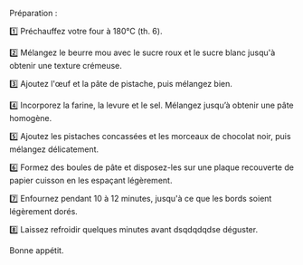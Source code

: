 Préparation :

1️⃣ Préchauffez votre four à 180°C (th. 6).

2️⃣ Mélangez le beurre mou avec le sucre roux et le sucre blanc jusqu'à obtenir une texture crémeuse.

3️⃣ Ajoutez l'œuf et la pâte de pistache, puis mélangez bien.

4️⃣ Incorporez la farine, la levure et le sel. Mélangez jusqu’à obtenir une pâte homogène.

5️⃣ Ajoutez les pistaches concassées et les morceaux de chocolat noir, puis mélangez délicatement.

6️⃣ Formez des boules de pâte et disposez-les sur une plaque recouverte de papier cuisson en les espaçant légèrement.

7️⃣ Enfournez pendant 10 à 12 minutes, jusqu'à ce que les bords soient légèrement dorés.

8️⃣ Laissez refroidir quelques minutes avant dsqdqdqdse déguster.

Bonne appétit.
